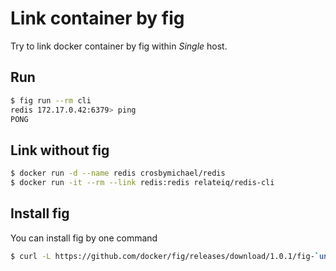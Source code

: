 # Link container by fig

Try to link docker container by fig within *Single* host.

## Run

```bash
$ fig run --rm cli
redis 172.17.0.42:6379> ping
PONG
```

## Link without fig

```bash
$ docker run -d --name redis crosbymichael/redis
$ docker run -it --rm --link redis:redis relateiq/redis-cli
```

## Install fig

You can install fig by one command

```bash
$ curl -L https://github.com/docker/fig/releases/download/1.0.1/fig-`uname -s`-`uname -m` > /usr/local/bin/fig; chmod +x /usr/local/bin/fig
```
